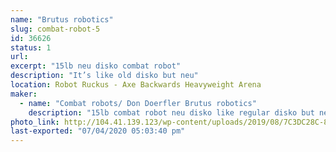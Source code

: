 ```yaml
---
name: "Brutus robotics"
slug: combat-robot-5
id: 36626
status: 1
url: 
excerpt: "15lb neu disko combat robot"
description: "It’s like old disko but neu"
location: Robot Ruckus - Axe Backwards Heavyweight Arena
maker:
  - name: "Combat robots/ Don Doerfler Brutus robotics"
    description: "15lb combat robot neu disko like regular disko but neu "
photo_link: http://104.41.139.123/wp-content/uploads/2019/08/7C3DC28C-87E0-4C1A-BA5E-69A193CF258E.jpeg
last-exported: "07/04/2020 05:03:40 pm"
---
```

